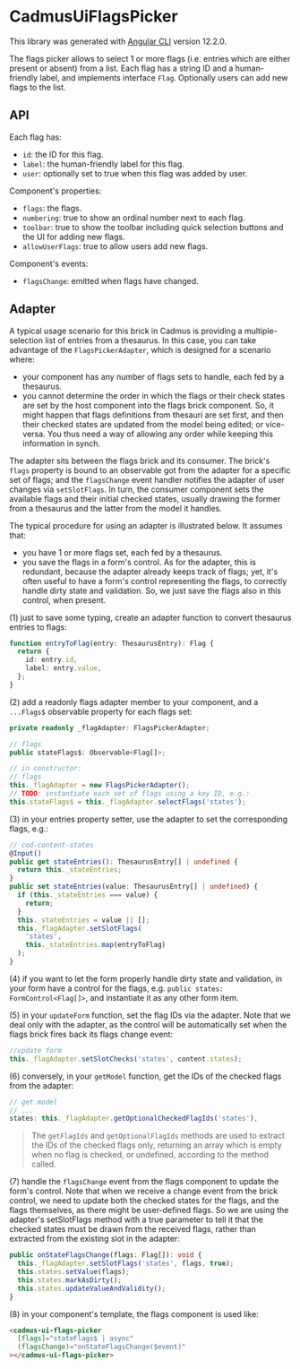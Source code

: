 # CadmusUiFlagsPicker

This library was generated with [Angular CLI](https://github.com/angular/angular-cli) version 12.2.0.

The flags picker allows to select 1 or more flags (i.e. entries which are either present or absent) from a list. Each flag has a string ID and a human-friendly label, and implements interface `Flag`. Optionally users can add new flags to the list.

## API

Each flag has:

- `id`: the ID for this flag.
- `label`: the human-friendly label for this flag.
- `user`: optionally set to true when this flag was added by user.

Component's properties:

- `flags`: the flags.
- `numbering`: true to show an ordinal number next to each flag.
- `toolbar`: true to show the toolbar including quick selection buttons and the UI for adding new flags.
- `allowUserFlags`: true to allow users add new flags.

Component's events:

- `flagsChange`: emitted when flags have changed.

## Adapter

A typical usage scenario for this brick in Cadmus is providing a multiple-selection list of entries from a thesaurus. In this case, you can take advantage of the `FlagsPickerAdapter`, which is designed for a scenario where:

- your component has any number of flags sets to handle, each fed by a thesaurus.
- you cannot determine the order in which the flags or their check states are set by the host component into the flags brick component. So, it might happen that flags definitions from thesauri are set first, and then their checked states are updated from the model being edited; or vice-versa. You thus need a way of allowing any order while keeping this information in synch.

The adapter sits between the flags brick and its consumer. The brick's `flags` property is bound to an observable got from the adapter for a specific set of flags; and the `flagsChange` event handler notifies the adapter of user changes via `setSlotFlags`. In turn, the consumer component sets the available flags and their initial checked states, usually drawing the former from a thesaurus and the latter from the model it handles.

The typical procedure for using an adapter is illustrated below. It assumes that:

- you have 1 or more flags set, each fed by a thesaurus.
- you save the flags in a form's control. As for the adapter, this is redundant, because the adapter already keeps track of flags; yet, it's often useful to have a form's control representing the flags, to correctly handle dirty state and validation. So, we just save the flags also in this control, when present.

(1) just to save some typing, create an adapter function to convert thesaurus entries to flags:

```ts
function entryToFlag(entry: ThesaurusEntry): Flag {
  return {
    id: entry.id,
    label: entry.value,
  };
}
```

(2) add a readonly flags adapter member to your component, and a `...Flags$` observable property for each flags set:

```ts
private readonly _flagAdapter: FlagsPickerAdapter;

// flags
public stateFlags$: Observable<Flag[]>;

// in constructor:
// flags
this._flagAdapter = new FlagsPickerAdapter();
// TODO: instantiate each set of flags using a key ID, e.g.:
this.stateFlags$ = this._flagAdapter.selectFlags('states');
```

(3) in your entries property setter, use the adapter to set the corresponding flags, e.g.:

```ts
// cod-content-states
@Input()
public get stateEntries(): ThesaurusEntry[] | undefined {
  return this._stateEntries;
}
public set stateEntries(value: ThesaurusEntry[] | undefined) {
  if (this._stateEntries === value) {
    return;
  }
  this._stateEntries = value || [];
  this._flagAdapter.setSlotFlags(
    'states',
    this._stateEntries.map(entryToFlag)
  );
}
```

(4) if you want to let the form properly handle dirty state and validation, in your form have a control for the flags, e.g. `public states: FormControl<Flag[]>`, and instantiate it as any other form item.

(5) in your `updateForm` function, set the flag IDs via the adapter. Note that we deal only with the adapter, as the control will be automatically set when the flags brick fires back its flags change event:

```ts
//update form
this._flagAdapter.setSlotChecks('states', content.states);
```

(6) conversely, in your `getModel` function, get the IDs of the checked flags from the adapter:

```ts
// get model
// ...
states: this._flagAdapter.getOptionalCheckedFlagIds('states'),
```

>The `getFlagIds` and `getOptionalFlagIds` methods are used to extract the IDs of the checked flags only, returning an array which is empty when no flag is checked, or undefined, according to the method called.

(7) handle the `flagsChange` event from the flags component to update the form's control. Note that when we receive a change event from the brick control, we need to update both the checked states for the flags, and the flags themselves, as there might be user-defined flags. So we are using the adapter's setSlotFlags method with a true parameter to tell it that the checked states must be drawn from the received flags, rather than extracted from the existing slot in the adapter:

```ts
public onStateFlagsChange(flags: Flag[]): void {
  this._flagAdapter.setSlotFlags('states', flags, true);
  this.states.setValue(flags);
  this.states.markAsDirty();
  this.states.updateValueAndValidity();
}
```

(8) in your component's template, the flags component is used like:

```html
<cadmus-ui-flags-picker
  [flags]="stateFlags$ | async"
  (flagsChange)="onStateFlagsChange($event)"
></cadmus-ui-flags-picker>
```
